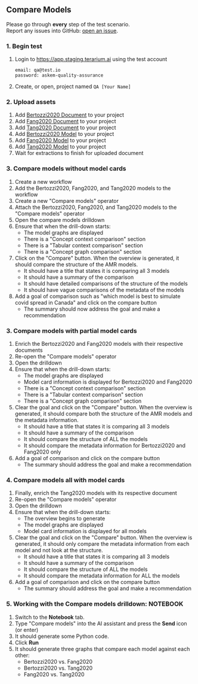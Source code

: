 ## Compare Models
Please go through __every__ step of the test scenario.\
Report any issues into GitHub: [open an issue](https://github.com/DARPA-ASKEM/terarium/issues/new?assignees=&labels=bug%2C+Q%26A&template=qa-issue.md&title=%5BBUG%5D%3A+).

### 1. Begin test
1. Login to https://app.staging.terarium.ai using the test account
    ```
    email: qa@test.io
    password: askem-quality-assurance
    ```
2. Create, or open, project named `QA [Your Name]`

### 2. Upload assets
1. Add [Bertozzi2020 Document](https://drive.google.com/file/d/1PcqIf75e9llNshCDZDt3L6mIdhUmLMvE/view?usp=sharing) to your project
2. Add [Fang2020 Document](https://drive.google.com/file/d/1YPyRKA3pmjNpVH5egpds4Vm3RnVyP2LI/view?usp=sharing) to your project
3. Add [Tang2020 Document](https://drive.google.com/file/d/1njXxZ9ZoMqnZqobW4eVDVVfKvyLbfLRh/view?usp=sharing) to your project
4. Add [Bertozzi2020 Model](https://drive.google.com/file/d/1_YL1861KSkq08aEUOoh8Z2MknfLd4cmc/view?usp=sharing) to your project
5. Add [Fang2020 Model](https://drive.google.com/file/d/13YXIS58MSGfMJzgTid3MaX0vwwgmV2X7/view?usp=sharing) to your project
6. Add [Tang2020 Model](https://drive.google.com/file/d/1Terd--gDArLMqCaG5Cn-_2-6do145tWv/view?usp=sharing) to your project
7. Wait for extractions to finish for uploaded document

### 3. Compare models without model cards
1. Create a new workflow
2. Add the Bertozzi2020, Fang2020, and Tang2020 models to the workflow
3. Create a new "Compare models" operator
4. Attach the Bertozzi2020, Fang2020, and Tang2020 models to the "Compare models" operator
5. Open the compare models drilldown
6. Ensure that when the drill-down starts:
   - The model graphs are displayed
   - There is a "Concept context comparison" section
   - There is a "Tabular context comparison" section
   - There is a "Concept graph comparison" section
7. Click on the "Compare" button. When the overview is generated, it should compare the structure of the AMR models.
   - It should have a title that states it is comparing all 3 models
   - It should have a summary of the comparison
   - It should have detailed comparisons of the structure of the models
   - It should have vague comparisons of the metadata of the models
8. Add a goal of comparison such as "which model is best to simulate covid spread in Canada" and click on the compare button
   - The summary should now address the goal and make a recommendation

### 3. Compare models with partial model cards
1. Enrich the Bertozzi2020 and Fang2020 models with their respective documents 
2. Re-open the "Compare models" operator
3. Open the drilldown
4. Ensure that when the drill-down starts:
   - The model graphs are displayed
   - Model card information is displayed for Bertozzi2020 and Fang2020
   - There is a "Concept context comparison" section
   - There is a "Tabular context comparison" section
   - There is a "Concept graph comparison" section
6. Clear the goal and click on the "Compare" button. When the overview is generated, it should compare both the structure of the AMR models and the metadata information.
   - It should have a title that states it is comparing all 3 models
   - It should have a summary of the comparison
   - It should compare the structure of ALL the models
   - It should compare the metadata information for Bertozzi2020 and Fang2020 only
7. Add a goal of comparison and click on the compare button
   - The summary should address the goal and make a recommendation


### 4. Compare models all with model cards
1. Finally, enrich the Tang2020 models with its respective document
2. Re-open the "Compare models" operator
3. Open the drilldown
4. Ensure that when the drill-down starts:
   - The overview begins to generate
   - The model graphs are displayed
   - Model card information is displayed for all models
5. Clear the goal and click on the "Compare" button. When the overview is generated, it should only compare the metadata information from each model and not look at the structure.
   - It should have a title that states it is comparing all 3 models
   - It should have a summary of the comparison
   - It should compare the structure of ALL the models
   - It should compare the metadata information for ALL the models
6. Add a goal of comparison and click on the compare button
   - The summary should address the goal and make a recommendation

### 5. Working with the Compare models drilldown: NOTEBOOK
1. Switch to the **Notebook** tab.
2. Type "Compare models" into the AI assistant and press the **Send** icon (or enter)
3. It should generate some Python code.
4. Click **Run**
5. It should generate three graphs that compare each model against each other:
   - Bertozzi2020 vs. Fang2020
   - Bertozzi2020 vs. Tang2020
   - Fang2020 vs. Tang2020
